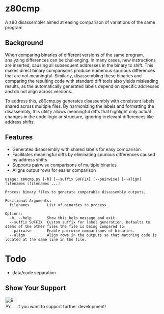 # z80cmp
A z80 disassembler aimed at easing comparison of variations of the same program


## Background
When comparing binaries of different versions of the same program, analyzing differences can be challenging. In many cases, new instructions are inserted, causing all subsequent addresses in the binary to shift. This makes direct binary comparisons produce numerous spurious differences that are not meaningful. Similarly, disassembling these binaries and comparing the resulting code with standard diff tools also yields misleading results, as the automatically generated labels depend on specific addresses and do not align across versions.

To address this, z80cmp.py generates disassembly with consistent labels shared across multiple files. By harmonizing the labels and formatting the disassembly, this utility allows meaningful diffs that highlight only actual changes in the code logic or structure, ignoring irrelevant differences like address shifts.

## Features
- Generates disassembly with shared labels for easy comparison.
- Facilitates meaningful diffs by eliminating spurious differences caused by address shifts.
- Supports pairwise comparisons of multiple binaries.
- Aligns output rows for easier comparison


```text
usage: z80cmp.py [-h] [--suffix SUFFIX] [--pairwise] [--align] filenames [filenames ...]

Process binary files to generate comparable disassembly outputs.

Positional Arguments:
  filenames        List of binaries to process.

Options:
  -h, --help       Show this help message and exit.
  --suffix SUFFIX  Custom suffix for label generation. Defaults to stems of the other files the file is being compared to.
  --pairwise       Enable pairwise comparisons of binaries.
  --align          Align rows in the outputs so that matching code is located at the same line in the file.

```
# Todo
- data/code separation


## Show Your Support

<a href='https://ko-fi.com/R6R31177HE' target='_blank'><img height='36' style='border:0px;height:36px;' src='https://storage.ko-fi.com/cdn/kofi2.png?v=3' border='0' alt='Buy Me a Coffee at ko-fi.com' /></a> if you want to support further development!

